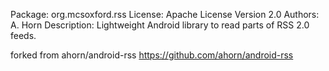 Package:     org.mcsoxford.rss
License:     Apache License Version 2.0
Authors:     A. Horn
Description: Lightweight Android library to read parts of RSS 2.0 feeds.

forked from ahorn/android-rss
https://github.com/ahorn/android-rss
